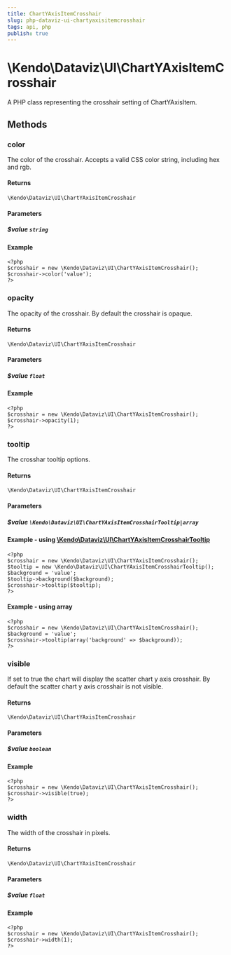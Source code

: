 ```yaml
---
title: ChartYAxisItemCrosshair
slug: php-dataviz-ui-chartyaxisitemcrosshair
tags: api, php
publish: true
---
```


# \Kendo\Dataviz\UI\ChartYAxisItemCrosshair

A PHP class representing the crosshair setting of ChartYAxisItem.


## Methods

### color
The color of the crosshair. Accepts a valid CSS color string, including hex and rgb.

#### Returns
`\Kendo\Dataviz\UI\ChartYAxisItemCrosshair`

#### Parameters

##### $value `string`



#### Example 
    <?php
    $crosshair = new \Kendo\Dataviz\UI\ChartYAxisItemCrosshair();
    $crosshair->color('value');
    ?>

### opacity
The opacity of the crosshair. By default the crosshair is opaque.

#### Returns
`\Kendo\Dataviz\UI\ChartYAxisItemCrosshair`

#### Parameters

##### $value `float`



#### Example 
    <?php
    $crosshair = new \Kendo\Dataviz\UI\ChartYAxisItemCrosshair();
    $crosshair->opacity(1);
    ?>

### tooltip

The crosshar tooltip options.

#### Returns
`\Kendo\Dataviz\UI\ChartYAxisItemCrosshair`

#### Parameters

##### $value `\Kendo\Dataviz\UI\ChartYAxisItemCrosshairTooltip|array`


#### Example - using [\Kendo\Dataviz\UI\ChartYAxisItemCrosshairTooltip](/api/wrappers/php/Kendo/Dataviz/UI/ChartYAxisItemCrosshairTooltip)
    <?php
    $crosshair = new \Kendo\Dataviz\UI\ChartYAxisItemCrosshair();
    $tooltip = new \Kendo\Dataviz\UI\ChartYAxisItemCrosshairTooltip();
    $background = 'value';
    $tooltip->background($background);
    $crosshair->tooltip($tooltip);
    ?>

#### Example - using array

    <?php
    $crosshair = new \Kendo\Dataviz\UI\ChartYAxisItemCrosshair();
    $background = 'value';
    $crosshair->tooltip(array('background' => $background));
    ?>

### visible
If set to true the chart will display the scatter chart y axis crosshair. By default the scatter chart y axis crosshair is not visible.

#### Returns
`\Kendo\Dataviz\UI\ChartYAxisItemCrosshair`

#### Parameters

##### $value `boolean`



#### Example 
    <?php
    $crosshair = new \Kendo\Dataviz\UI\ChartYAxisItemCrosshair();
    $crosshair->visible(true);
    ?>

### width
The width of the crosshair in pixels.

#### Returns
`\Kendo\Dataviz\UI\ChartYAxisItemCrosshair`

#### Parameters

##### $value `float`



#### Example 
    <?php
    $crosshair = new \Kendo\Dataviz\UI\ChartYAxisItemCrosshair();
    $crosshair->width(1);
    ?>

 
